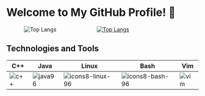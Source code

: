 # Welcome to My GitHub Profile! 🌟

<p align="center">

&emsp;&emsp;&emsp;
![Top Langs](https://github-readme-stats.vercel.app/api/top-langs/?username=jkeresman01&theme=github_dark) &emsp;&emsp;&emsp;&emsp;&emsp;&emsp;&emsp;
[![Top Langs](https://github-readme-stats.vercel.app/api/top-langs/?username=jkeresman01&theme=github_dark&layout=donut&hide_title=true)](https://github.com/jkeresman01/github-readme-stats)

## Technologies and Tools ##

<p align="center">

| C++                                                                                           | Java                                                                                           | Linux                                                                                           | Bash                                                                                           | Vim                                                                                            |
|-----------------------------------------------------------------------------------------------|------------------------------------------------------------------------------------------------|------------------------------------------------------------------------------------------------|------------------------------------------------------------------------------------------------|------------------------------------------------------------------------------------------------|
| ![c++](https://github.com/jkeresman01/jkeresman01/assets/165517653/a3b11290-2cbc-44a1-95bc-ae6f661fc680) | ![java96](https://github.com/jkeresman01/jkeresman01/assets/165517653/00caf14c-706d-4b60-813f-4bc4e4e1fb96) | ![icons8-linux-96](https://github.com/jkeresman01/jkeresman01/assets/165517653/f2adc49f-0de9-479b-b5eb-10792afcafa4) | ![icons8-bash-96](https://github.com/jkeresman01/jkeresman01/assets/165517653/2a886147-ca9c-49e7-af52-d9972c0172ee) | ![vim](https://github.com/jkeresman01/jkeresman01/assets/165517653/2b6434f1-e71e-4e45-84fa-b2165b09d900) |

</p>

</p>

<!--
**jkeresman01/jkeresman01** is a ✨ _special_ ✨ repository because its `README.md` (this file) appears on your GitHub profile.

Here are some ideas to get you started:

- 🔭 I’m currently working on ...
- 🌱 I’m currently learning ...
- 👯 I’m looking to collaborate on ...
- 🤔 I’m looking for help with ...
- 💬 Ask me about ...
- 📫 How to reach me: ...
- 😄 Pronouns: ...
- ⚡ Fun fact: ...
-->

